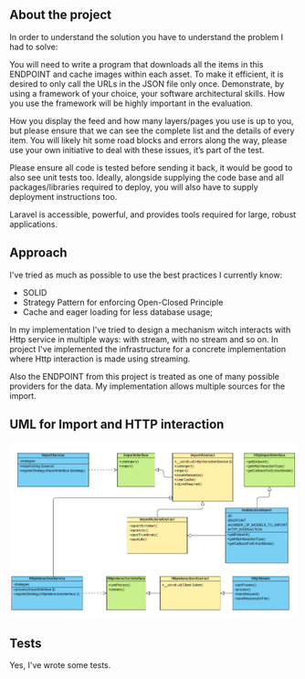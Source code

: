## About the project

In order to understand the solution you have to understand the problem I had to solve:

You will need to write a program that downloads all the items in this ENDPOINT and cache images within each asset. To make it efficient, it is desired to only call the URLs in the JSON file only once. Demonstrate, by using a framework of your choice, your software architectural skills. How you use the framework will be highly important in the evaluation.

How you display the feed and how many layers/pages you use is up to you, but please ensure that we can see the complete list and the details of every item. You will likely hit some road blocks and errors along the way, please use your own initiative to deal with these issues, it’s part of the test.

Please ensure all code is tested before sending it back, it would be good to also see unit tests too. Ideally, alongside supplying the code base and all packages/libraries required to deploy, you will also have to supply deployment instructions too.

Laravel is accessible, powerful, and provides tools required for large, robust applications.

## Approach

I've tried as much as possible to use the best practices I currently know:

-   SOLID
-   Strategy Pattern for enforcing Open-Closed Principle
-   Cache and eager loading for less database usage;

In my implementation I've tried to design a mechanism witch interacts with Http service in multiple ways: with stream, with no stream and so on. In project I've implemented the infrastructure for a concrete implementation where Http interaction is made using streaming.

Also the ENDPOINT from this project is treated as one of many possible providers for the data. My implementation allows multiple sources for the import.

## UML for Import and HTTP interaction

<img src="https://github.com/alexandruu/mindgeek/blob/master/UML.png" alt="UML">

## Tests

Yes, I've wrote some tests.
